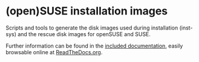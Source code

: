 (open)SUSE installation images
==============================

Scripts and tools to generate the disk images used during installation
(inst-sys) and the rescue disk images for openSUSE and SUSE.

Further information can be found in the [included documentation](doc/README.md),
easily browsable online at
[ReadTheDocs.org](http://installation-images.readthedocs.org/).
